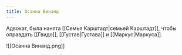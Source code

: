 ```yaml
---
title: Осанна Винанд
---
```

Адвокат, была нанята [[Семья Карштадт|семьей Карштадт]], чтобы оправдать [[Гвидо]], [[Густав|Густава]] и [[Маркус|Маркуса]].

![[Осанна Винанд.png]]